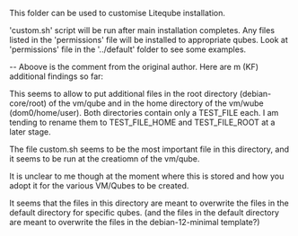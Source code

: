 This folder can be used to customise Liteqube installation.

'custom.sh' script will be run after main installation completes. Any files listed in the 'permissions' file will be installed to appropriate qubes. Look at 'permissions' file in the '../default' folder to see some examples.

--
Aboove is the comment from the original author. Here are m (KF) additional findings so far:

This seems to allow to put additional files in the root directory (debian-core/root) of the vm/qube
and in the home directory of the vm/wube (dom0/home/user). Both directories contain only a TEST_FILE each.
I am tending to rename them to TEST_FILE_HOME and TEST_FILE_ROOT at a later stage.

The file custom.sh seems to be the most important file in this directory,
and it seems to be run at the creatiomn of the vm/qube.

It is unclear to me though at the moment where this is stored and how you adopt it for the various VM/Qubes to be created.

It seems that the files in this directory are meant to overwrite the files in the default directory for specific qubes.
(and the files in the default directory are meant to overwrite the files in the debian-12-minimal template?)
